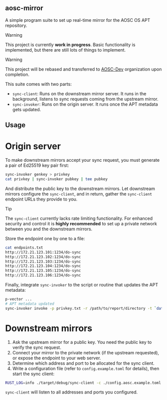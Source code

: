 aosc-mirror
-----------

A simple program suite to set up real-time mirror for the AOSC OS APT repository.

> [!Warning]
> This project is currently **work in progress**. Basic functionality is implemented, but there are still lots of things to implement.

> [!Warning]
> This project will be rebased and transferred to [AOSC-Dev](https://github.com/AOSC-Dev) organization upon completion.

This suite comes with two parts:

- `sync-client`: Runs on the downstream mirror server. It runs in the background, listens to sync requests coming from the upstream mirror.
- `sync-invoker`: Runs on the origin server. It runs once the APT metadata gets updated.

Usage
-----

Origin server
=============

To make downstream mirrors accept your sync request, you must generate a pair of Ed25519 key pair first:

```bash
sync-invoker genkey > privkey
cat privkey | sync-invoker pubkey | tee pubkey
```

And distribute the public key to the downstream mirrors. Let downstream mirrors configure the `sync-client`, and in return, gather the `sync-client` endpoint URLs they provide to you.

> [!Tip]
>
> The `sync-client` currently lacks rate limiting functionality. For enhanced security and control it is **highly recommended** to set up a private network between you and the downstream mirrors.

Store the endpoint one by one to a file:

```bash
cat endpoints.txt
http://172.21.123.101:1234/do-sync
http://172.21.123.102:1234/do-sync
http://172.21.123.103:1234/do-sync
http://172.21.123.104:1234/do-sync
http://172.21.123.105:1234/do-sync
http://172.21.123.106:1234/do-sync
```

Finally, integrate `sync-invoker` to the script or routine that updates the APT metadata:

```bash
p-vector ...
# APT metadata updated
sync-invoker invoke -p privkey.txt -r /path/to/report/directory -t `date '+%s'` -e endpoints.txt
```

Downstream mirrors
==================

1. Ask the upstream mirror for a public key. You need the public key to verify the sync request.
2. Connect your mirror to the private network (if the upstream requested), or expose the endpoint to your web server.
3. Determine which address and port to be allocated for the sync client.
4. Write a configuration file (refer to `config.example.toml` for details), then start the sync client:

```bash
RUST_LOG=info ./target/debug/sync-client -c ./config.aosc.example.toml daemon
```

`sync-client` will listen to all addresses and ports you configured.
